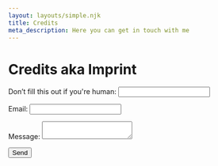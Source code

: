 ```yaml
---
layout: layouts/simple.njk
title: Credits
meta_description: Here you can get in touch with me
---
```

# Credits aka Imprint

<form name="contact" method="POST" netlify-honeypot="bot-field" data-netlify="true" action="/thanks">
  <p class="hidden">
    <label>Don’t fill this out if you're human: <input name="bot-field" /></label>
  </p>
  <p>
    <label>Email: <input type="text" name="email" /></label>
  </p>
  <p>
    <label>Message: <textarea name="message"></textarea></label>
  </p>
  <p>
    <button type="submit">Send</button>
  </p>
</form>
